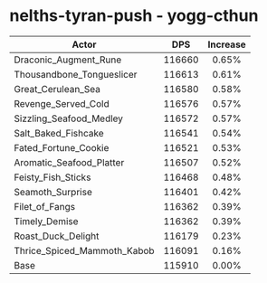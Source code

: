 # nelths-tyran-push - yogg-cthun
| Actor | DPS | Increase |
|---|:---:|:---:|
|Draconic_Augment_Rune|116660|0.65%|
|Thousandbone_Tongueslicer|116613|0.61%|
|Great_Cerulean_Sea|116580|0.58%|
|Revenge_Served_Cold|116576|0.57%|
|Sizzling_Seafood_Medley|116572|0.57%|
|Salt_Baked_Fishcake|116541|0.54%|
|Fated_Fortune_Cookie|116521|0.53%|
|Aromatic_Seafood_Platter|116507|0.52%|
|Feisty_Fish_Sticks|116468|0.48%|
|Seamoth_Surprise|116401|0.42%|
|Filet_of_Fangs|116362|0.39%|
|Timely_Demise|116362|0.39%|
|Roast_Duck_Delight|116179|0.23%|
|Thrice_Spiced_Mammoth_Kabob|116091|0.16%|
|Base|115910|0.00%|
